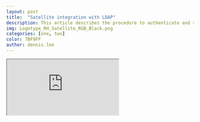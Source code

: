 ```yaml
---
layout: post
title:  "Satellite integration with LDAP"
description: This article describes the procedure to authenticate and register Satellite user via LDAP backend (powered by Red Hat Identity Management).
img: Logotype_RH_Satellite_RGB_Black.png
categories: [one, two]
color: 7BF9FF
author: dennis.lee
---
```

<iframe src="https://docs.google.com/document/d/e/2PACX-1vR77K8Sqj8qz3ihwrohXi7Mc9Ma2AMvzJws6H2dHo38FqQ2hRHACPC4D8YEdZRJr4REh_cL6P-3sTdO/pub?embedded=true"></iframe>
